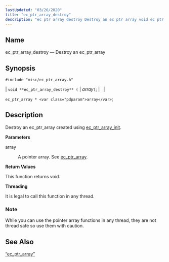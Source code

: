 ```yaml
---
lastUpdated: "03/26/2020"
title: "ec_ptr_array_destroy"
description: "ec ptr array destroy Destroy an ec ptr array void ec ptr array destroy array ec ptr array array Destroy an ec ptr array created using ec ptr array init array A pointer array See ec ptr array This function returns void It is legal to call this function in..."
---
```


<a name="apis.ec_ptr_array_destroy"></a> 
## Name

ec_ptr_array_destroy — Destroy an ec_ptr_array

## Synopsis

`#include "misc/ec_ptr_array.h"`

| `void **ec_ptr_array_destroy** (` | <var class="pdparam">array</var>`)`; |   |

`ec_ptr_array * <var class="pdparam">array</var>`;<a name="idp58211456"></a> 
## Description

Destroy an ec_ptr_array created using [ec_ptr_array_init](/momentum/3/3-api/apis-ec-ptr-array-init).

**<a name="idp58213392"></a> Parameters**

<dl class="variablelist">

<dt>array</dt>

<dd>

A pointer array. See [ec_ptr_array](/momentum/3/3-api/structs-ec-ptr-array).

</dd>

</dl>

**<a name="idp58216848"></a> Return Values**

This function returns void.

**<a name="idp58217760"></a> Threading**

It is legal to call this function in any thread.

### Note

While you can use the pointer array functions in any thread, they are not thread safe so use them with caution.

<a name="idp58220192"></a> 
## See Also

[“ec_ptr_array”](/momentum/3/3-api/structs-ec-ptr-array)